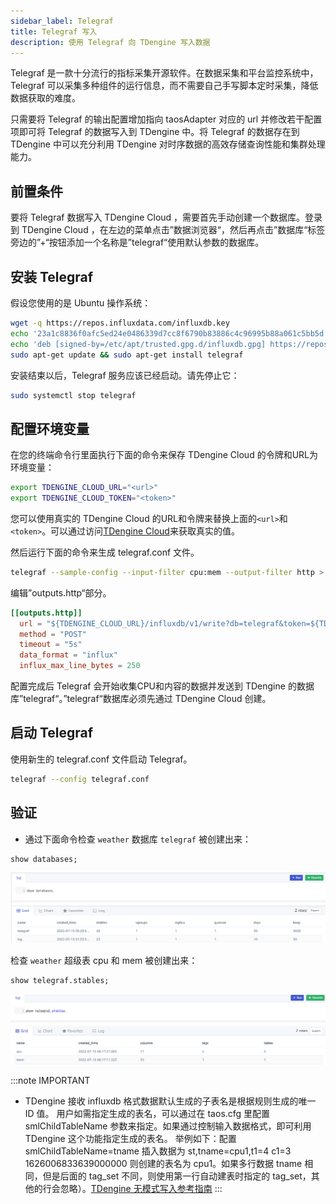 ```yaml
---
sidebar_label: Telegraf
title: Telegraf 写入
description: 使用 Telegraf 向 TDengine 写入数据
---
```


Telegraf 是一款十分流行的指标采集开源软件。在数据采集和平台监控系统中，Telegraf 可以采集多种组件的运行信息，而不需要自己手写脚本定时采集，降低数据获取的难度。

只需要将 Telegraf 的输出配置增加指向 taosAdapter 对应的 url 并修改若干配置项即可将 Telegraf 的数据写入到 TDengine 中。将 Telegraf 的数据存在到 TDengine 中可以充分利用 TDengine 对时序数据的高效存储查询性能和集群处理能力。

## 前置条件

要将 Telegraf 数据写入 TDengine Cloud ，需要首先手动创建一个数据库。登录到 TDengine Cloud ，在左边的菜单点击”数据浏览器“，然后再点击”数据库“标签旁边的”+“按钮添加一个名称是”telegraf“使用默认参数的数据库。

## 安装 Telegraf

假设您使用的是 Ubuntu 操作系统：

```bash
wget -q https://repos.influxdata.com/influxdb.key
echo '23a1c8836f0afc5ed24e0486339d7cc8f6790b83886c4c96995b88a061c5bb5d influxdb.key' | sha256sum -c && cat influxdb.key | gpg --dearmor | sudo tee /etc/apt/trusted.gpg.d/influxdb.gpg > /dev/null
echo 'deb [signed-by=/etc/apt/trusted.gpg.d/influxdb.gpg] https://repos.influxdata.com/debian stable main' | sudo tee /etc/apt/sources.list.d/influxdata.list
sudo apt-get update && sudo apt-get install telegraf
```

安装结束以后，Telegraf 服务应该已经启动。请先停止它：

```bash
sudo systemctl stop telegraf
```

## 配置环境变量

在您的终端命令行里面执行下面的命令来保存 TDengine Cloud 的令牌和URL为环境变量：

```bash
export TDENGINE_CLOUD_URL="<url>"
export TDENGINE_CLOUD_TOKEN="<token>"
```

<!-- exclude -->
您可以使用真实的 TDengine Cloud 的URL和令牌来替换上面的`<url>`和`<token>`。可以通过访问[TDengine Cloud](https://cloud.taosdata.com)来获取真实的值。
<!-- exclude-end -->

然后运行下面的命令来生成 telegraf.conf 文件。

```bash
telegraf --sample-config --input-filter cpu:mem --output-filter http > telegraf.conf
```

编辑”outputs.http“部分。

```toml
[[outputs.http]]
  url = "${TDENGINE_CLOUD_URL}/influxdb/v1/write?db=telegraf&token=${TDENGINE_CLOUD_TOKEN}"
  method = "POST"
  timeout = "5s"
  data_format = "influx"
  influx_max_line_bytes = 250
```

配置完成后 Telegraf 会开始收集CPU和内容的数据并发送到 TDengine 的数据库”telegraf“。”telegraf“数据库必须先通过 TDengine Cloud 创建。

## 启动 Telegraf

使用新生的 telegraf.conf 文件启动 Telegraf。

```bash
telegraf --config telegraf.conf
```

## 验证

- 通过下面命令检查 `weather` 数据库 `telegraf` 被创建出来：

```sql
show databases;
```
![TDengine show telegraf databases](./telegraf-show-databases.webp)

检查 `weather` 超级表 cpu 和 mem 被创建出来：

```sql
show telegraf.stables;
```

![TDengine Cloud show telegraf stables](./telegraf-show-stables.webp)

:::note IMPORTANT

- TDengine 接收 influxdb 格式数据默认生成的子表名是根据规则生成的唯一 ID 值。
用户如需指定生成的表名，可以通过在 taos.cfg 里配置 smlChildTableName 参数来指定。如果通过控制输入数据格式，即可利用 TDengine 这个功能指定生成的表名。
举例如下：配置 smlChildTableName=tname 插入数据为 st,tname=cpu1,t1=4 c1=3 1626006833639000000 则创建的表名为 cpu1。如果多行数据 tname 相同，但是后面的 tag_set 不同，则使用第一行自动建表时指定的 tag_set，其他的行会忽略）。[TDengine 无模式写入参考指南](/reference/schemaless/#无模式写入行协议)
:::


